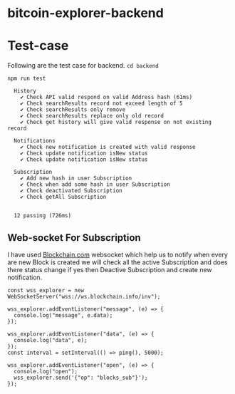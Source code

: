 # bitcoin-explorer-backend

# Test-case

Following are the test case for backend.
`cd backend`

```
npm run test

  History
    ✔ Check API valid respond on valid Address hash (61ms)
    ✔ Check searchResults record not exceed length of 5 
    ✔ Check searchResults only remove 
    ✔ Check searchResults replace only old record 
    ✔ Check get history will give valid response on not existing record

  Notifications
    ✔ Check new notification is created with valid response
    ✔ Check update notification isNew status 
    ✔ Check update notification isNew status 

  Subscription
    ✔ Add new hash in user Subscription
    ✔ Check when add some hash in user Subscription
    ✔ Check deactivated Subscription
    ✔ Check getAll Subscription


  12 passing (726ms)

```

## Web-socket For Subscription

I have used  [Blockchain.com]("https://www.blockchain.com/explorer/api/api_websocket") websocket which help us to notify when every are new Block is created  we will check all the active Subscription and does there status change if yes then Deactive  Subscription and create new notification.


```
const wss_explorer = new WebSocketServer("wss://ws.blockchain.info/inv");

wss_explorer.addEventListener("message", (e) => {
  console.log("message", e.data);
});

wss_explorer.addEventListener("data", (e) => {
  console.log("data", e);
});
const interval = setInterval(() => ping(), 5000);

wss_explorer.addEventListener("open", (e) => {
  console.log("open");
  wss_explorer.send('{"op": "blocks_sub"}');
});

```